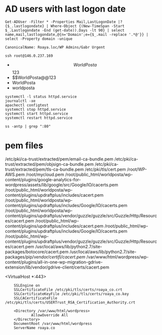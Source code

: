 # AD users with last logon date
`Get-ADUser -Filter * -Properties Mail,LastLogonDate |?{$_.lastlogondate} | Where-Object {(New-TimeSpan -Start $_.Lastlogondate -End (get-date)).Days -lt 90} | select name,mail,lastlogondate,@{n='Domain';e={$_.mail -replace '.*@'}} | select -Property domain -unique`

`CanonicalName: Roaya.loc/WP Admins/Gabr Urgent`



`ssh root@146.0.237.169`

- $$WorldPosta$$123
- $$WorldPosta@@123
- WorldPosta
- worldposta

```
systemctl -l status httpd.service
journalctl -xe
apachectl configtest
systemctl stop httpd.service
systemctl start httpd.service
systemctl restart httpd.service

ss -antp | grep ":80"
```

# pem files
/etc/pki/ca-trust/extracted/pem/email-ca-bundle.pem
/etc/pki/ca-trust/extracted/pem/objsign-ca-bundle.pem
/etc/pki/ca-trust/extracted/pem/tls-ca-bundle.pem
/etc/pki/tls/cert.pem
/root/WP-AWS.pem
/root/mycloud.pem
/root/public_html/worldposta/wp-content/plugins/google-analytics-for-wordpress/assets/lib/google/src/Google/IO/cacerts.pem
/root/public_html/worldposta/wp-content/plugins/updraftplus/includes/cacert.pem
/root/public_html/worldposta/wp-content/plugins/updraftplus/includes/Google/IO/cacerts.pem
/root/public_html/worldposta/wp-content/plugins/updraftplus/vendor/guzzle/guzzle/src/Guzzle/Http/Resources/cacert.pem
/root/public_html/wp-content/plugins/updraftplus/includes/cacert.pem
/root/public_html/wp-content/plugins/updraftplus/includes/Google/IO/cacerts.pem
/root/public_html/wp-content/plugins/updraftplus/vendor/guzzle/guzzle/src/Guzzle/Http/Resources/cacert.pem
/usr/local/aws/lib/python2.7/site-packages/botocore/cacert.pem
/usr/local/aws/lib/python2.7/site-packages/pip/_vendor/certifi/cacert.pem_
/var/www/html/wordpress/wp-content/plugins/all-in-one-wp-migration-gdrive-extension/lib/vendor/gdrive-client/certs/cacert.pem

<VirtualHost *:443>

        SSLEngine on
        SSLCertificateFile /etc/pki/tls/certs/roaya_co.crt
        SSLCertificateKeyFile /etc/pki/tls/certs/roaya_co.key
        SSLCACertificateFile /etc/pki/tls/certs/USERTrust_RSA_Certification_Authority.crt

        <Directory /var/www/html/wordpress>
                AllowOverride All
        </Directory>
        DocumentRoot /var/www/html/wordpress
        ServerName roaya.co

</VirtualHost>